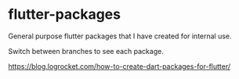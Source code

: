 # flutter-packages

General purpose flutter packages that I have created for internal use.

Switch between branches to see each package.

https://blog.logrocket.com/how-to-create-dart-packages-for-flutter/
